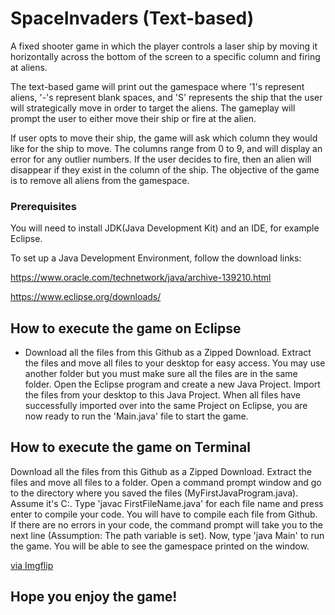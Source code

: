 # SpaceInvaders (Text-based)
A fixed shooter game in which the player controls a laser ship by moving it horizontally across the bottom of the screen to a specific column and firing at aliens.

The text-based game will print out the gamespace where '1's represent aliens, '-'s represent blank spaces, and 'S' represents the ship that the user will strategically move in order to target the aliens. The gameplay will prompt the user to either move their ship or fire at the alien. 

If user opts to move their ship, the game will ask which column they would like for the ship to move. The columns range from 0 to 9, and will display an error for any outlier numbers. If the user decides to fire, then an alien will disappear if they exist in the column of the ship. The objective of the game is to remove all aliens from the gamespace. 

### Prerequisites
You will need to install JDK(Java Development Kit) and an IDE, for example Eclipse.

To set up a Java Development Environment, follow the download links:

https://www.oracle.com/technetwork/java/archive-139210.html

https://www.eclipse.org/downloads/

## How to execute the game on Eclipse
* Download all the files from this Github as a Zipped Download. Extract the files and move all files to your desktop for easy access. You may use another folder but you must make sure all the files are in the same folder. Open the Eclipse program and create a new Java Project. Import the files from your desktop to this Java Project. When all files have successfully imported over into the same Project on Eclipse, you are now ready to run the 'Main.java' file to start the game. 

## How to execute the game on Terminal
Download all the files from this Github as a Zipped Download. Extract the files and move all files to a folder. Open a command prompt window and go to the directory where you saved the files (MyFirstJavaProgram.java). Assume it's C:. Type 'javac FirstFileName.java' for each file name and press enter to compile your code. You will have to compile each file from Github. If there are no errors in your code, the command prompt will take you to the next line (Assumption: The path variable is set). Now, type 'java Main' to run the game. You will be able to see the gamespace printed on the window.

<a href="https://imgflip.com/gif/3qgl1r">via Imgflip</a></p></div>

## Hope you enjoy the game! 
